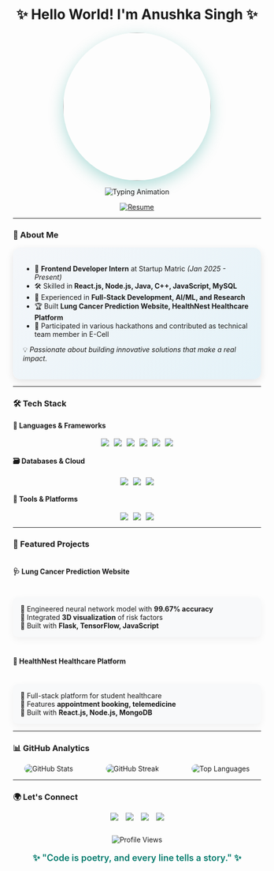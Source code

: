 <h1 align="center">✨ Hello World! I'm Anushka Singh ✨</h1>

<p align="center">
  <img src="https://img.freepik.com/free-vector/girl-using-laptop-cartoon_1308-118583.jpg" height="300" style="border-radius: 50%; box-shadow: 0 10px 30px rgba(0,150,136,0.3);"/>
</p>

<p align="center">
  <img src="https://readme-typing-svg.demolab.com?font=Fira+Code&weight=600&size=22&duration=3000&pause=1000&color=00796B&center=true&vCenter=true&width=600&lines=Full-Stack+Developer;AI%2FML+Researcher;Java+Enthusiast;Open+Source+Contributor" alt="Typing Animation" />
</p>

<div align="center">
  <a href="https://drive.google.com/file/d/1W-cfNBOOLtOufg65FIJwCiRjQ33QYchN/view?usp=sharing">
    <img src="https://img.shields.io/badge/📄_Resume-Download-00796B?style=for-the-badge&logo=adobeacrobatreader&logoColor=white&labelColor=004D40" alt="Resume"/>
  </a>
</div>

---

### 🎯 About Me

<div style="background: linear-gradient(135deg, #f5f7fa 0%, #e4f2f8 100%); padding: 20px; border-radius: 15px; box-shadow: 0 5px 15px rgba(0,0,0,0.1);">
  
- 🌟 **Frontend Developer Intern** at Startup Matric *(Jan 2025 - Present)*
- 🛠️ Skilled in **React.js, Node.js, Java, C++, JavaScript, MySQL**
- 🤖 Experienced in **Full-Stack Development, AI/ML, and Research**
- 🏆 Built **Lung Cancer Prediction Website, HealthNest Healthcare Platform**
- 🚀 Participated in various hackathons and contributed as technical team member in E-Cell

💡 *Passionate about building innovative solutions that make a real impact.*
</div>

---

### 🛠️ Tech Stack

#### **🧰 Languages & Frameworks**
<div style="display: flex; flex-wrap: wrap; gap: 10px; justify-content: center;">
  <img src="https://img.shields.io/badge/Java-ED8B00?style=for-the-badge&logo=java&logoColor=white&style=flat-square"/>
  <img src="https://img.shields.io/badge/C%2B%2B-00599C?style=for-the-badge&logo=c%2B%2B&logoColor=white&style=flat-square"/>
  <img src="https://img.shields.io/badge/JavaScript-F7DF1E?style=for-the-badge&logo=javascript&logoColor=black&style=flat-square"/>
  <img src="https://img.shields.io/badge/React-61DAFB?style=for-the-badge&logo=react&logoColor=black&style=flat-square"/>
  <img src="https://img.shields.io/badge/Node.js-339933?style=for-the-badge&logo=nodedotjs&logoColor=white&style=flat-square"/>
  <img src="https://img.shields.io/badge/Flask-000000?style=for-the-badge&logo=flask&logoColor=white&style=flat-square"/>
</div>

#### **🗃️ Databases & Cloud**
<div style="display: flex; flex-wrap: wrap; gap: 10px; justify-content: center;">
  <img src="https://img.shields.io/badge/MongoDB-4EA94B?style=for-the-badge&logo=mongodb&logoColor=white&style=flat-square"/>
  <img src="https://img.shields.io/badge/MySQL-4479A1?style=for-the-badge&logo=mysql&logoColor=white&style=flat-square"/>
  <img src="https://img.shields.io/badge/Firebase-FFCA28?style=for-the-badge&logo=firebase&logoColor=black&style=flat-square"/>
</div>

#### **🔧 Tools & Platforms**
<div style="display: flex; flex-wrap: wrap; gap: 10px; justify-content: center;">
  <img src="https://img.shields.io/badge/GitHub-181717?style=for-the-badge&logo=github&logoColor=white&style=flat-square"/>
  <img src="https://img.shields.io/badge/VS%20Code-007ACC?style=for-the-badge&logo=visualstudiocode&logoColor=white&style=flat-square"/>
  <img src="https://img.shields.io/badge/Google%20Maps-4285F4?style=for-the-badge&logo=googlemaps&logoColor=white&style=flat-square"/>
</div>

---

### 🚀 Featured Projects

<div style="display: grid; grid-template-columns: repeat(auto-fit, minmax(300px, 1fr)); gap: 20px;">

#### **🩺 Lung Cancer Prediction Website**
<div style="background: #f8f9fa; padding: 15px; border-radius: 10px; box-shadow: 0 5px 15px rgba(0,0,0,0.05);">
🔹 Engineered neural network model with <b>99.67% accuracy</b><br>
🔹 Integrated <b>3D visualization</b> of risk factors<br>
🔹 Built with <b>Flask, TensorFlow, JavaScript</b>
</div>

#### **🏥 HealthNest Healthcare Platform**
<div style="background: #f8f9fa; padding: 15px; border-radius: 10px; box-shadow: 0 5px 15px rgba(0,0,0,0.05);">
🔹 Full-stack platform for student healthcare<br>
🔹 Features <b>appointment booking, telemedicine</b><br>
🔹 Built with <b>React.js, Node.js, MongoDB</b>
</div>

</div>

---

### 📊 GitHub Analytics

<div style="display: flex; justify-content: space-around; flex-wrap: wrap; gap: 20px;">
  <img src="https://github-readme-stats.vercel.app/api?username=anushka22333444&show_icons=true&theme=gradient&bg_color=30,004D40,00796B&title_color=fff&text_color=fff&icon_color=fff" alt="GitHub Stats" style="border-radius: 10px;"/>
  <img src="https://github-readme-streak-stats.herokuapp.com/?user=anushka22333444&theme=gradient&background=30,004D40,00796B" alt="GitHub Streak" style="border-radius: 10px;"/>
  <img src="https://github-readme-stats.vercel.app/api/top-langs/?username=anushka22333444&layout=compact&theme=gradient&bg_color=30,004D40,00796B&title_color=fff&text_color=fff" alt="Top Languages" style="border-radius: 10px;"/>
</div>

---

### 🌍 Let's Connect

<div style="display: flex; justify-content: center; gap: 15px; flex-wrap: wrap;">
  <a href="https://www.linkedin.com/in/anushka-singh-66b1b52b8/">
    <img src="https://img.shields.io/badge/LinkedIn-0A66C2?style=for-the-badge&logo=linkedin&logoColor=white&style=flat-square"/>
  </a>
  <a href="https://github.com/anushka22333444">
    <img src="https://img.shields.io/badge/GitHub-181717?style=for-the-badge&logo=github&logoColor=white&style=flat-square"/>
  </a>
  <a href="mailto:singhanushka21170@gmail.com">
    <img src="https://img.shields.io/badge/Email-D14836?style=for-the-badge&logo=gmail&logoColor=white&style=flat-square"/>
  </a>
  <a href="https://twitter.com/yourusername">
    <img src="https://img.shields.io/badge/Twitter-1DA1F2?style=for-the-badge&logo=twitter&logoColor=white&style=flat-square"/>
  </a>
</div>

<p align="center" style="margin-top: 30px;">
  <img src="https://komarev.com/ghpvc/?username=anushka22333444&label=Profile%20Views&color=00796B&style=flat-square" alt="Profile Views"/>
</p>

<p align="center" style="font-size: 18px; color: #00796B; font-weight: 600;">
  ✨ "Code is poetry, and every line tells a story." ✨
</p>
